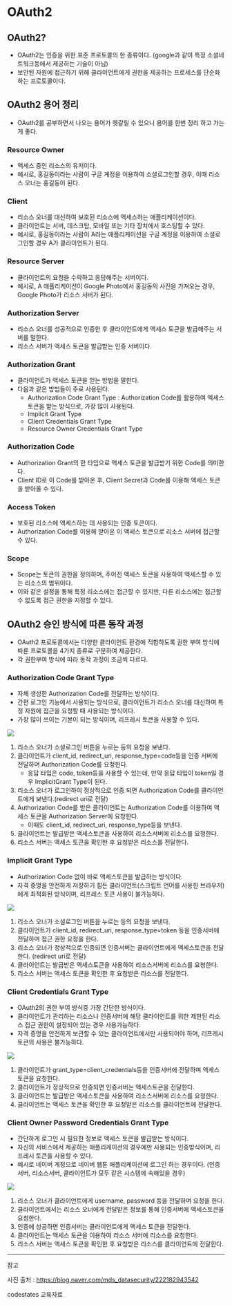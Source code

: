 # OAuth2
## OAuth2?
* OAuth2는 인증을 위한 표준 프로토콜의 한 종류이다. (google과 같이 특정 소셜네트워크등에서 제공하는 기술이 아님)
* 보안된 자원에 접근하기 위해 클라이언트에게 권한을 제공하는 프로세스를 단순화하는 프로토콜이다.

## OAuth2 용어 정리
* OAuth2를 공부하면서 나오는 용어가 헷갈릴 수 있으니 용어를 한번 정리 하고 가는게 좋다.
### Resource Owner
* 액세스 중인 리소스의 유저이다. 
* 예시로, 홍길동이라는 사람이 구글 계정을 이용하여 소셜로그인할 경우, 이때 리소스 오너는 홍길동이 된다.

### Client 
* 리소스 오너를 대신하여 보호된 리소스에 액세스하는 애플리케이션이다.
* 클라이언트는 서버, 데스크탑, 모바일 또는 기타 장치에서 호스팅할 수 있다.
* 예시로, 홍길동이라는 사람이 A라는 애플리케이션을 구글 계정을 이용하여 소셜로그인할 경우 A가 클라이언트가 된다.

### Resource Server
* 클라이언트의 요청을 수락하고 응답해주는 서버이다.
* 예시로, A 애플리케이션이 Google Photo에서 홍길동의 사진을 가져오는 경우, Google Photo가 리소스 서버가 된다.

### Authorization Server
* 리소스 오너를 성공적으로 인증한 후 클라이언트에게 액세스 토큰을 발급해주는 서버를 말한다.
* 리소스 서버가 액세스 토큰을 발급받는 인증 서버이다.

### Authorization Grant
* 클라이언트가 액세스 토큰을 얻는 방법을 말한다.
* 다음과 같은 방법들이 주로 사용된다.
  * Authorization Code Grant Type : Authorization Code를 활용하여 엑세스 토큰을 받는 방식으로, 가장 많이 사용된다.
  * Implicit Grant Type
  * Client Credentials Grant Type
  * Resource Owner Credentials Grant Type
### Authorization Code
* Authorization Grant의 한 타입으로 액세스 토큰을 발급받기 위한 Code를 의미한다.
* Client ID로 이 Code를 받아온 후, Client Secret과 Code를 이용해 액세스 토큰을 받아올 수 있다.
### Access Token
* 보호된 리소스에 액세스하는 데 사용되는 인증 토큰이다. 
* Authorization Code를 이용해 받아온 이 액세스 토큰으로 리소스 서버에 접근할 수 있다.
### Scope
* Scope는 토큰의 권한을 정의하며, 주어진 액세스 토큰을 사용하여 액세스할 수 있는 리소스의 범위이다.
* 이와 같은 설정을 통해 특정 리소스에는 접근할 수 있지만, 다른 리소스에는 접근할 수 없도록 접근 권한을 지정할 수 있다.

## OAuth2 승인 방식에 따른 동작 과정
* OAuth2 프로토콜에서는 다양한 클라이언트 환경에 적합하도록 권한 부여 방식에 따른 프로토콜을 4가지 종류로 구분하여 제공한다.
* 각 권한부여 방식에 따라 동작 과정이 조금씩 다르다.
### Authorization Code Grant Type
* 자체 생성한 Authorization Code를 전달하는 방식이다.
* 간편 로그인 기능에서 사용되는 방식으로, 클라이언트가 리소스 오너를 대신하여 특정 자원에 접근을 요청할 때 사용되는 방식이다.
* 가장 많이 쓰이는 기본이 되는 방식이며, 리프레시 토큰을 사용할 수 있다.

![](./images/Authorization_Code_Grant.png)
1. 리소스 오너가 소셜로그인 버튼을 누르는 등의 요청을 보낸다.
2. 클라이언트가 client_id, redirect_uri, response_type=code등을 인증 서버에 전달하며 Authorization Code를 요청한다.
    * 응답 타입은 code, token등을 사용할 수 있는데, 만약 응답 타입이 token일 경우 ImplicitGrant Type이 된다.
3. 리소스 오너가 로그인하여 정상적으로 인증 되면 Authorization Code를 클라이언트에게 보낸다.(redirect uri로 전달)
4. Authorization Code를 받은 클라이언트는 Authorization Code를 이용하여 액세스 토큰을 Authorization Server에 요청한다.
    * 이때도 client_id, redirect_uri, response_type등을 보낸다.
5. 클라이언트는 발급받은 액세스토큰을 사용하여 리소스서버에 리소스를 요청한다.
6. 리소스 서버는 액세스 토큰을 확인한 후 요청받은 리소스를 전달한다.

### Implicit Grant Type
* Authorization Code 없이 바로 액세스토큰을 발급하는 방식이다.
* 자격 증명을 안전하게 저장하기 힘든 클라이언트(스크립트 언어를 사용한 브라우저)에게 최적화된 방식이며, 리프레스 토큰 사용이 불가능하다.

![](./images/Implicit_Grant.png)
1. 리소스 오너가 소셜로그인 버튼을 누르는 등의 요청을 보낸다.
2. 클라이언트가 client_id, redirect_uri, response_type=token 등을 인증서버에 전달하며 접근 권한 요청을 한다.
3. 리소스 오너가 정상적으로 인증되면 인증서버는 클라이언트에게 액세스토큰을 전달한다. (redirect uri로 전달)
4. 클라이언트는 발급받은 액세스토큰을 사용하여 리소스서버에 리소스를 요청한다.
5. 리소스 서버는 액세스 토큰을 확인한 후 요청받은 리소스를 전달한다.

### Client Credentials Grant Type
* OAuth2의 권한 부여 방식중 가장 간단한 방식이다.
* 클라이언트가 관리하는 리소스나 인증서버에 해당 클라이언트를 위한 제한된 리소스 접근 권한이 설정되어 있는 경우 사용가능하다.
* 자격 증명을 안전하게 보관할 수 있는 클라이언트에서만 사용되어야 하며, 리프레시 토큰의 사용은 불가능하다.

![](./images/Client_Credentials_Grant.png)
1. 클라이언트가 grant_type=client_credentials등을 인증서버에 전달하며 액세스 토큰을 요청한다. 
2. 클라이언트가 정상적으로 인증되면 인증서버는 액세스토큰을 전달한다.
3. 클라이언트는 발급받은 액세스토큰을 사용하여 리소스서버에 리소스를 요청한다.
4. 클라이언트는 액세스 토큰을 확인한 후 요청받은 리소스를 클라이언트에 전달한다.

### Client Owner Password Credentials Grant Type
* 간단하게 로그인 시 필요한 정보로 액세스 토큰을 발급받는 방식이다.
* 자신의 서비스에서 제공하는 애플리케이션의 경우에만 사용되는 인증방식이며, 리프레시 토큰을 사용할 수 있다.
* 예시로 네이버 계정으로 네이버 웹툰 애플리케이션에 로그인 하는 경우이다. (인증서버, 리소스서버, 클라이언트가 모두 같은 시스템에 속해있을 경우)

![](./images/Client_Owner_Password_Credentials_Grant.png)
1. 리소스 오너가 클라이언트에게 username, password 등을 전달하며 요청을 한다.
2. 클라이언트에서는 리소스 오너에게 전달받은 정보를 통해 인증서버에 액세스토큰을 요청한다.
3. 인증에 성공하면 인증서버는 클라이언트에게 액세스 토큰을 전달한다.
4. 클라이언트는 액세스 토큰을 이용하여 리소스 서버에 리소스를 요청한다.
5. 리소스 서버는 액세스 토큰을 확인한 후 요청받은 리소스를 클라이언트에 전달한다.


___
참고

사진 출처 : https://blog.naver.com/mds_datasecurity/222182943542
 
codestates 교육자료
